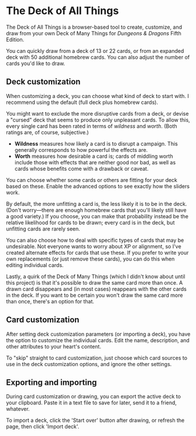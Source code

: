# The Deck of All Things
The Deck of All Things is a browser-based tool to create, customize, and draw from your own Deck of Many Things for *Dungeons &amp; Dragons* Fifth Edition.

You can quickly draw from a deck of 13 or 22 cards, or from an expanded deck with 50 additional homebrew cards. You can also adjust the number of cards you'd like to draw.

## Deck customization

When customizing a deck, you can choose what kind of deck to start with. I recommend using the default (full deck plus homebrew cards).

You might want to exclude the more disruptive cards from a deck, or devise a "cursed" deck that seems to produce only unpleasant cards. To allow this, every single card has been rated in terms of *wildness* and *worth*. (Both ratings are, of course, subjective.)

* **Wildness** measures how likely a card is to disrupt a campaign. This generally corresponds to how powerful the effects are.
* **Worth** measures how desirable a card is; cards of middling worth include those with effects that are neither good nor bad, as well as cards whose benefits come with a drawback or caveat.

You can choose whether some cards or others are fitting for your deck based on these. Enable the advanced options to see exactly how the sliders work.

By default, the more unfitting a card is, the less likely it is to be in the deck. (Don't worry&mdash;there are enough homebrew cards that you'll likely still have a good variety.) If you choose, you can make that probability instead be the relative likelihood for cards to be drawn; every card is in the deck, but unfitting cards are rarely seen.

You can also choose how to deal with specific types of cards that may be undesirable. Not everyone wants to worry about XP or alignment, so I've created alternate effects for cards that use these. If you prefer to write your own replacements (or just remove these cards), you can do this when editing individual cards.

Lastly, a quirk of the Deck of Many Things (which I didn't know about until this project) is that it's possible to draw the same card more than once. A drawn card disappears and (in most cases) reappears with the other cards in the deck. If you want to be certain you won't draw the same card more than once, there's an option for that.

## Card customization

After setting deck customization parameters (or importing a deck), you have the option to customize the individual cards. Edit the name, description, and other attributes to your heart's content.

To "skip" straight to card customization, just choose which card sources to use in the deck customization options, and ignore the other settings.

## Exporting and importing

During card customization or drawing, you can export the active deck to your clipboard. Paste it in a text file to save for later, send it to a friend, whatever.

To import a deck, click the 'Start over' button after drawing, or refresh the page, then click 'Import deck'.
